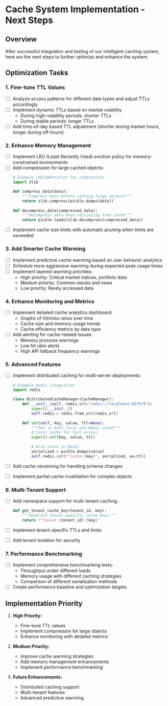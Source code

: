 # Cache System Implementation - Next Steps

## Overview

After successful integration and testing of our intelligent caching system, here are the next steps to further optimize and enhance the system.

## Optimization Tasks

### 1. Fine-tune TTL Values

- [ ] Analyze access patterns for different data types and adjust TTLs accordingly
- [ ] Implement dynamic TTLs based on market volatility
  - During high-volatility periods: shorter TTLs
  - During stable periods: longer TTLs
- [ ] Add time-of-day based TTL adjustment (shorter during market hours, longer during off-hours)

### 2. Enhance Memory Management

- [ ] Implement LRU (Least Recently Used) eviction policy for memory-constrained environments
- [ ] Add compression for large cached objects:
  ```python
  # Example implementation for compression
  import zlib
  
  def compress_data(data):
      """Compress data before caching large objects"""
      return zlib.compress(pickle.dumps(data))
      
  def decompress_data(compressed_data):
      """Decompress data when retrieving from cache"""
      return pickle.loads(zlib.decompress(compressed_data))
  ```
- [ ] Implement cache size limits with automatic pruning when limits are exceeded

### 3. Add Smarter Cache Warming

- [ ] Implement predictive cache warming based on user behavior analytics
- [ ] Schedule more aggressive warming during expected peak usage times
- [ ] Implement layered warming priorities:
  - High priority: Critical market indices, portfolio data
  - Medium priority: Common stocks and news
  - Low priority: Rarely accessed data

### 4. Enhance Monitoring and Metrics

- [ ] Implement detailed cache analytics dashboard:
  - Graphs of hit/miss ratios over time
  - Cache size and memory usage trends
  - Cache efficiency metrics by data type
- [ ] Add alerting for cache-related issues:
  - Memory pressure warnings
  - Low hit ratio alerts
  - High API fallback frequency warnings

### 5. Advanced Features

- [ ] Implement distributed caching for multi-server deployments:
  ```python
  # Example Redis integration
  import redis
  
  class DistributedCacheManager(CacheManager):
      def __init__(self, redis_url="redis://localhost:6379/0"):
          super().__init__()
          self.redis = redis.from_url(redis_url)
          
      def set(self, key, value, ttl=None):
          """Set in both local and Redis cache"""
          # Local cache for fast access
          super().set(key, value, ttl)
          
          # Also store in Redis
          serialized = pickle.dumps(value)
          self.redis.set(f"cache:{key}", serialized, ex=ttl)
  ```

- [ ] Add cache versioning for handling schema changes
- [ ] Implement partial cache invalidation for complex objects

### 6. Multi-Tenant Support

- [ ] Add namespace support for multi-tenant caching:
  ```python
  def get_tenant_cache_key(tenant_id, key):
      """Generate tenant-specific cache keys"""
      return f"tenant:{tenant_id}:{key}"
  ```

- [ ] Implement tenant-specific TTLs and limits
- [ ] Add tenant isolation for security

### 7. Performance Benchmarking

- [ ] Implement comprehensive benchmarking tests:
  - Throughput under different loads
  - Memory usage with different caching strategies
  - Comparison of different serialization methods
- [ ] Create performance baseline and optimization targets

## Implementation Priority

1. **High Priority:**
   - Fine-tune TTL values
   - Implement compression for large objects
   - Enhance monitoring with detailed metrics

2. **Medium Priority:**
   - Improve cache warming strategies
   - Add memory management enhancements
   - Implement performance benchmarking

3. **Future Enhancements:**
   - Distributed caching support
   - Multi-tenant features
   - Advanced predictive warming